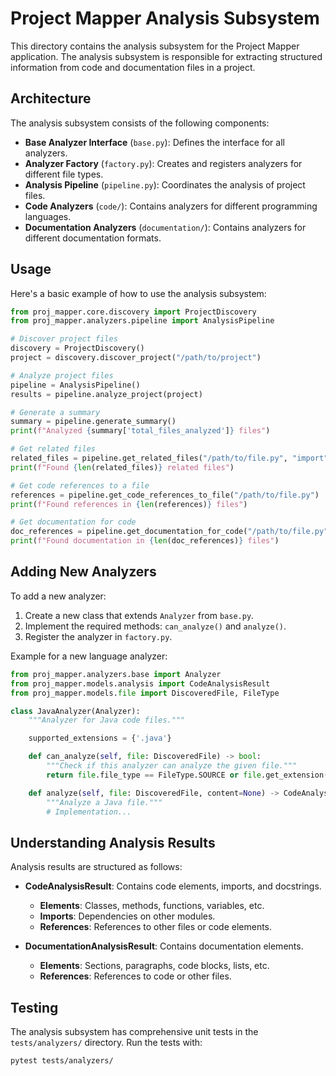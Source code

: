 # Project Mapper Analysis Subsystem

This directory contains the analysis subsystem for the Project Mapper application. The analysis subsystem is responsible for extracting structured information from code and documentation files in a project.

## Architecture

The analysis subsystem consists of the following components:

- **Base Analyzer Interface** (`base.py`): Defines the interface for all analyzers.
- **Analyzer Factory** (`factory.py`): Creates and registers analyzers for different file types.
- **Analysis Pipeline** (`pipeline.py`): Coordinates the analysis of project files.
- **Code Analyzers** (`code/`): Contains analyzers for different programming languages.
- **Documentation Analyzers** (`documentation/`): Contains analyzers for different documentation formats.

## Usage

Here's a basic example of how to use the analysis subsystem:

```python
from proj_mapper.core.discovery import ProjectDiscovery
from proj_mapper.analyzers.pipeline import AnalysisPipeline

# Discover project files
discovery = ProjectDiscovery()
project = discovery.discover_project("/path/to/project")

# Analyze project files
pipeline = AnalysisPipeline()
results = pipeline.analyze_project(project)

# Generate a summary
summary = pipeline.generate_summary()
print(f"Analyzed {summary['total_files_analyzed']} files")

# Get related files
related_files = pipeline.get_related_files("/path/to/file.py", "import")
print(f"Found {len(related_files)} related files")

# Get code references to a file
references = pipeline.get_code_references_to_file("/path/to/file.py")
print(f"Found references in {len(references)} files")

# Get documentation for code
doc_references = pipeline.get_documentation_for_code("/path/to/file.py")
print(f"Found documentation in {len(doc_references)} files")
```

## Adding New Analyzers

To add a new analyzer:

1. Create a new class that extends `Analyzer` from `base.py`.
2. Implement the required methods: `can_analyze()` and `analyze()`.
3. Register the analyzer in `factory.py`.

Example for a new language analyzer:

```python
from proj_mapper.analyzers.base import Analyzer
from proj_mapper.models.analysis import CodeAnalysisResult
from proj_mapper.models.file import DiscoveredFile, FileType

class JavaAnalyzer(Analyzer):
    """Analyzer for Java code files."""

    supported_extensions = {'.java'}

    def can_analyze(self, file: DiscoveredFile) -> bool:
        """Check if this analyzer can analyze the given file."""
        return file.file_type == FileType.SOURCE or file.get_extension() in self.supported_extensions

    def analyze(self, file: DiscoveredFile, content=None) -> CodeAnalysisResult:
        """Analyze a Java file."""
        # Implementation...
```

## Understanding Analysis Results

Analysis results are structured as follows:

- **CodeAnalysisResult**: Contains code elements, imports, and docstrings.

  - **Elements**: Classes, methods, functions, variables, etc.
  - **Imports**: Dependencies on other modules.
  - **References**: References to other files or code elements.

- **DocumentationAnalysisResult**: Contains documentation elements.
  - **Elements**: Sections, paragraphs, code blocks, lists, etc.
  - **References**: References to code or other files.

## Testing

The analysis subsystem has comprehensive unit tests in the `tests/analyzers/` directory. Run the tests with:

```bash
pytest tests/analyzers/
```
